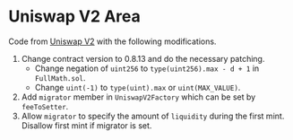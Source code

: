# Uniswap V2 Area

Code from [Uniswap V2](https://github.com/Uniswap/uniswap-v2-core/tree/27f6354bae6685612c182c3bc7577e61bc8717e3/contracts) with the following modifications.

1. Change contract version to 0.8.13 and do the necessary patching.
   - Change negation of `uint256` to `type(uint256).max - d + 1` in `FullMath.sol`.
   - Change `uint(-1)` to `type(uint).max` or `uint(MAX_VALUE)`.
2. Add `migrator` member in `UniswapV2Factory` which can be set by `feeToSetter`.
3. Allow `migrator` to specify the amount of `liquidity` during the first mint. Disallow first mint if migrator is set.
